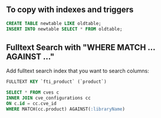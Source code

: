 ## To copy with indexes and triggers
```sql
CREATE TABLE newtable LIKE oldtable;
INSERT INTO newtable SELECT * FROM oldtable;
```

## Fulltext Search with "WHERE MATCH ... AGAINST ..."
Add fulltext search index that you want to search columns:
```sql
FULLTEXT KEY `fti_product` (`product`)
```

```sql
SELECT * FROM cves c
INNER JOIN cve_configurations cc
ON c.id = cc.cve_id
WHERE MATCH(cc.product) AGAINST(:libraryName)
```